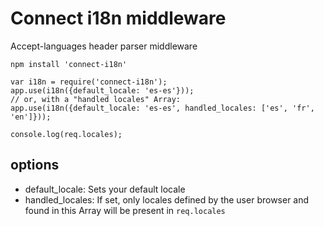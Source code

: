 # Connect i18n middleware

Accept-languages header parser middleware

    npm install 'connect-i18n'

    var i18n = require('connect-i18n');
    app.use(i18n({default_locale: 'es-es'}));
    // or, with a "handled locales" Array:
    app.use(i18n({default_locale: 'es-es', handled_locales: ['es', 'fr', 'en']}));

    console.log(req.locales);

## options

* default_locale: Sets your default locale
* handled_locales: If set, only locales defined by the user browser and found in this Array will be present in `req.locales`
